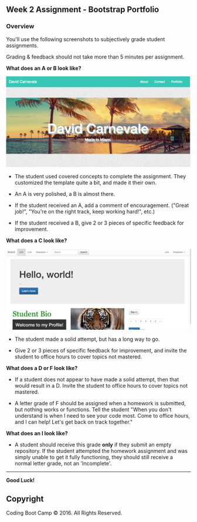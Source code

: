 ## Week 2 Assignment - Bootstrap Portfolio

### Overview

You'll use the following screenshots to subjectively grade student assignments.

Grading & feedback should not take more than 5 minutes per assignment.

**What does an A or B look like?**

![A Homework 1](images/bootstrapA.png)

* The student used covered concepts to complete the assignment. They customized the template quite a bit, and made it their own.

* An A is very polished, a B is almost there.

* If the student received an A, add a comment of encouragement. ("Great job!",  "You're on the right track, keep working hard!", etc.)

* If the student received a B, give 2 or 3 pieces of specific feedback for improvement.

**What does a C look like?**

![A Homework 1](images/bootstrapC.png)

* The student made a solid attempt, but has a long way to go.

* Give 2 or 3 pieces of specific feedback for improvement, and invite the student to office hours to cover topics not mastered.

**What does a D or F look like?**

* If a student does not appear to have made a solid attempt, then that would result in a D. Invite the student to office hours to cover topics not mastered.

* A letter grade of F should be assigned when a homework is submitted, but nothing works or functions. Tell the student "When you don't understand is when I need to see your code most. Come to office hours, and I can help! Let's get back on track together."

**What does an I look like?**

* A student should receive this grade **only** if they submit an empty repository. If the student attempted the homework assignment and was simply unable to get it fully functioning, they should still receive a normal letter grade, not an 'Incomplete'.

- - -

**Good Luck!**

## Copyright

Coding Boot Camp © 2016. All Rights Reserved.
